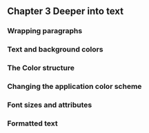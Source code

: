 ## Chapter 3  Deeper into text

### Wrapping paragraphs

### Text and background colors

### The Color structure

### Changing the application color scheme

### Font sizes and attributes

### Formatted text

